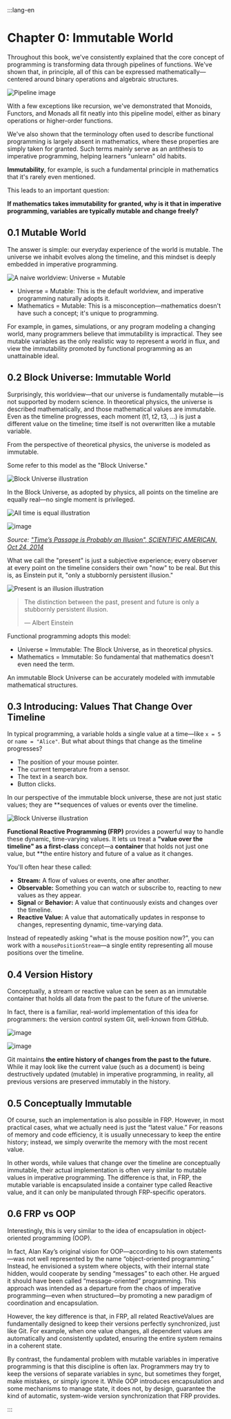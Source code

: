 :::lang-en

# Chapter 0: Immutable World

Throughout this book, we've consistently explained that the core concept of programming is transforming data through pipelines of functions. We've shown that, in principle, all of this can be expressed mathematically—centered around binary operations and algebraic structures.

![Pipeline image](https://raw.githubusercontent.com/ken-okabe/web-images5/main/img_1744449185892.png)

With a few exceptions like recursion, we've demonstrated that Monoids, Functors, and Monads all fit neatly into this pipeline model, either as binary operations or higher-order functions.

We've also shown that the terminology often used to describe functional programming is largely absent in mathematics, where these properties are simply taken for granted. Such terms mainly serve as an antithesis to imperative programming, helping learners "unlearn" old habits.

**Immutability**, for example, is such a fundamental principle in mathematics that it's rarely even mentioned.

This leads to an important question:

**If mathematics takes immutability for granted, why is it that in imperative programming, variables are typically mutable and change freely?**

## 0.1 Mutable World

The answer is simple: our everyday experience of the world is mutable. The universe we inhabit evolves along the timeline, and this mindset is deeply embedded in imperative programming.

![A naive worldview: Universe = Mutable](https://raw.githubusercontent.com/ken-okabe/web-images5/main/img_1745825090668.png)

-   Universe = Mutable: This is the default worldview, and imperative programming naturally adopts it.
-   Mathematics = Mutable: This is a misconception—mathematics doesn't have such a concept; it's unique to programming.

For example, in games, simulations, or any program modeling a changing world, many programmers believe that immutability is impractical. They see mutable variables as the only realistic way to represent a world in flux, and view the immutability promoted by functional programming as an unattainable ideal.

## 0.2 Block Universe: Immutable World

Surprisingly, this worldview—that our universe is fundamentally mutable—is not supported by modern science. In theoretical physics, the universe is described mathematically, and those mathematical values are immutable. Even as the timeline progresses, each moment (t1, t2, t3, ...) is just a different value on the timeline; time itself is not overwritten like a mutable variable.

From the perspective of theoretical physics, the universe is modeled as immutable.

Some refer to this model as the "Block Universe."

![Block Universe illustration](https://raw.githubusercontent.com/ken-okabe/web-images5/main/img_1745825055126.png)

In the Block Universe, as adopted by physics, all points on the timeline are equally real—no single moment is privileged.

![All time is equal illustration](https://raw.githubusercontent.com/ken-okabe/web-images5/main/img_1745825021613.png)

![image](https://raw.githubusercontent.com/ken-okabe/web-images5/main/img_1746559141259.png)

*Source: ["Time’s Passage is Probably an Illusion", SCIENTIFIC AMERICAN, Oct 24, 2014](https://www.scientificamerican.com/article/time-s-passage-is-probably-an-illusion/)*

What we call the "present" is just a subjective experience; every observer at every point on the timeline considers their own "now" to be real. But this is, as Einstein put it, "only a stubbornly persistent illusion."

![Present is an illusion illustration](https://raw.githubusercontent.com/ken-okabe/web-images5/main/img_1745825534766.png)

> The distinction between the past, present and future is only a stubbornly persistent illusion.
>
> — Albert Einstein

Functional programming adopts this model:

-   Universe = Immutable: The Block Universe, as in theoretical physics.
-   Mathematics = Immutable: So fundamental that mathematics doesn't even need the term.

An immutable Block Universe can be accurately modeled with immutable mathematical structures.

## 0.3 Introducing: Values That Change Over Timeline

In typical programming, a variable holds a single value at a time—like `x = 5` or `name = "Alice"`. But what about things that change as the timeline progresses?

-   The position of your mouse pointer.
-   The current temperature from a sensor.
-   The text in a search box.
-   Button clicks.

In our perspective of the immutable block universe, these are not just static values; they are **sequences of values or events over the timeline.

![Block Universe illustration](https://raw.githubusercontent.com/ken-okabe/web-images5/main/img_1745825055126.png)

**Functional Reactive Programming (FRP)** provides a powerful way to handle these dynamic, time-varying values. It lets us treat a **"value over the timeline" as a first-class** concept—a **container** that holds not just one value, but **the entire history and future of a value as it changes.

You'll often hear these called:

-   **Stream:** A flow of values or events, one after another.
-   **Observable:** Something you can watch or subscribe to, reacting to new values as they appear.
-   **Signal** or **Behavior:** A value that continuously exists and changes over the timeline.
-   **Reactive Value:** A value that automatically updates in response to changes, representing dynamic, time-varying data.

Instead of repeatedly asking "what is the mouse position now?", you can work with a `mousePositionStream`—a single entity representing all mouse positions over the timeline.

## 0.4 Version History

Conceptually, a stream or reactive value can be seen as an immutable container that holds all data from the past to the future of the universe.

In fact, there is a familiar, real-world implementation of this idea for programmers: the version control system Git, well-known from GitHub.

![image](https://raw.githubusercontent.com/ken-okabe/web-images5/main/img_1751676780114.png)

![image](https://raw.githubusercontent.com/ken-okabe/web-images5/main/img_1751676856049.png)

Git maintains  **the entire history of changes from the past to the future.**  While it may look like the current value (such as a document) is being destructively updated (mutable) in imperative programming, in reality, all previous versions are preserved immutably in the history.

## 0.5 Conceptually Immutable

Of course, such an implementation is also possible in FRP. However, in most practical cases, what we actually need is just the “latest value.” For reasons of memory and code efficiency, it is usually unnecessary to keep the entire history; instead, we simply overwrite the memory with the most recent value.

In other words, while values that change over the timeline are conceptually immutable, their actual implementation is often very similar to mutable values in imperative programming. The difference is that, in FRP, the mutable variable is encapsulated inside a container type called Reactive value, and it can only be manipulated through FRP-specific operators.

## 0.6 FRP vs OOP

Interestingly, this is very similar to the idea of encapsulation in object-oriented programming (OOP).

In fact, Alan Kay’s original vision for OOP—according to his own statements—was not well represented by the name “object-oriented programming.” Instead, he envisioned a system where objects, with their internal state hidden, would cooperate by sending “messages” to each other. He argued it should have been called “message-oriented” programming. This approach was intended as a departure from the chaos of imperative programming—even when structured—by promoting a new paradigm of coordination and encapsulation.

However, the key difference is that, in FRP, all related ReactiveValues are fundamentally designed to keep their versions perfectly synchronized, just like Git. For example, when one value changes, all dependent values are automatically and consistently updated, ensuring the entire system remains in a coherent state.

By contrast, the fundamental problem with mutable variables in imperative programming is that this discipline is often lax. Programmers may try to keep the versions of separate variables in sync, but sometimes they forget, make mistakes, or simply ignore it. While OOP introduces encapsulation and some mechanisms to manage state, it does not, by design, guarantee the kind of automatic, system-wide version synchronization that FRP provides.

[^1]: Alan Kay, “The Early History of Smalltalk,” ACM SIGPLAN Notices, 1993.

:::